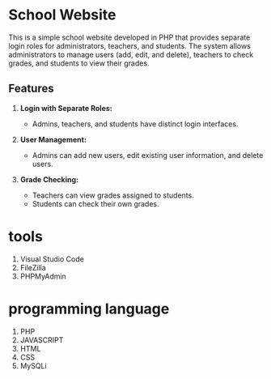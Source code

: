 # School Website

This is a simple school website developed in PHP that provides separate login roles for administrators, teachers, and students. The system allows administrators to manage users (add, edit, and delete), teachers to check grades, and students to view their grades.

## Features

1. **Login with Separate Roles:**
   - Admins, teachers, and students have distinct login interfaces.

2. **User Management:**
   - Admins can add new users, edit existing user information, and delete users.

3. **Grade Checking:**
   - Teachers can view grades assigned to students.
   - Students can check their own grades.

# tools
1. Visual Studio Code
2. FileZilla
3. PHPMyAdmin
   
# programming language
1. PHP
2. JAVASCRIPT
3. HTML
4. CSS
5. MySQLi
